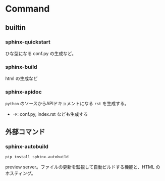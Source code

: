 # Command

## builtin
### sphinx-quickstart

ひな型になる conf.py の生成など。

### sphinx-build

html の生成など

### sphinx-apidoc

`python` のソースからAPIドキュメントになる `rst` を生成する。

* `-F`: conf.py, index.rst なども生成する

## 外部コマンド

### sphinx-autobuild

`pip install sphinx-autobuild`

preview server。ファイルの更新を監視して自動ビルドする機能と、HTML のホスティング。
